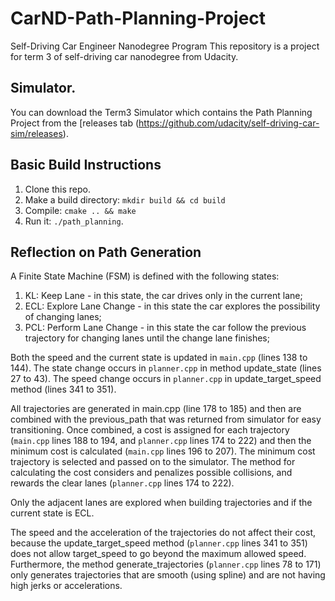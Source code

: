 # CarND-Path-Planning-Project
Self-Driving Car Engineer Nanodegree Program
This repository is a project for term 3 of self-driving car nanodegree from Udacity.
   
## Simulator.
You can download the Term3 Simulator which contains the Path Planning Project from the [releases tab (https://github.com/udacity/self-driving-car-sim/releases).

## Basic Build Instructions

1. Clone this repo.
2. Make a build directory: `mkdir build && cd build`
3. Compile: `cmake .. && make`
4. Run it: `./path_planning`.

## Reflection on Path Generation

A Finite State Machine (FSM) is defined with the following states:  
1. KL: Keep Lane - in this state, the car drives only in the current lane;
2. ECL: Explore Lane Change - in this state the car explores the possibility of changing lanes;
3. PCL: Perform Lane Change - in this state the car follow the previous trajectory for changing lanes until the change lane finishes;

Both the speed and the current state is updated in `main.cpp` (lines 138 to 144). The state change occurs in `planner.cpp` in method update_state (lines 27 to 43). The speed change occurs in `planner.cpp` in update_target_speed method (lines 341 to 351).

All trajectories are generated in main.cpp (line 178 to 185) and then are combined with the previous_path that was returned from simulator for easy transitioning. Once combined, a cost is assigned for each trajectory (`main.cpp` lines 188 to 194, and `planner.cpp` lines 174 to 222) and then the minimum cost is calculated (`main.cpp` lines 196 to 207). The minimum cost trajectory is selected and passed on to the simulator. The method for calculating the cost considers and penalizes possible collisions, and rewards the clear lanes (`planner.cpp` lines 174 to 222). 

Only the adjacent lanes are explored when building trajectories and if the current state is ECL.

The speed and the acceleration of the trajectories do not affect their cost, because the update_target_speed method (`planner.cpp` lines 341 to 351) does not allow target_speed to go beyond the maximum allowed speed. Furthermore, the method generate_trajectories (`planner.cpp` lines 78 to 171) only generates trajectories that are smooth (using spline) and are not having high jerks or accelerations.

